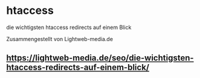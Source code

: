 # htaccess
die wichtigsten htaccess redirects auf einem Blick

Zusammengestellt von Lightweb-media.de 
## https://lightweb-media.de/seo/die-wichtigsten-htaccess-redirects-auf-einem-blick/

